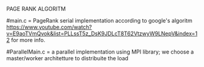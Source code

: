 PAGE RANK ALGORITM



#main.c =  PageRank serial implementation according to google's algoritm 
https://www.youtube.com/watch?v=E9aoTVmQvok&list=PLLssT5z_DsK9JDLcT8T62VtzwyW9LNepV&index=12 
for more info.


#ParallelMain.c = a parallel implementation using MPI library; we choose a master/worker architetture to distribuite the load
